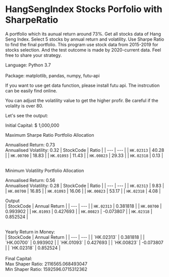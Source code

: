 # HangSengIndex Stocks Porfolio with SharpeRatio
 A portfolio which its aunual return around 73%. Get all stocks data of Hang Seng Index. Select 5 stocks by annual return and volatility. Use Sharpe Ratio to find the final portfolio. This program use stock data from 2015-2019 for stocks selection. And the test outcome is made by 2020-current data. Feel free to share your strategy. <br/>
 
 Language: Python 3.7<br/><br/>
 Package: matplotlib,
          pandas,
          numpy,
          futu-api<br/>


If you want to use get data function, please install futu api. The instrcution can be easily find online.<br/>

You can adjust the volatility value to get the higher profir. Be careful if the volality is over 80.<br/>

Let's see the output:<br/>

Initial Capital: $ 1,000,000 <br/>



Maximum Sharpe Ratio Portfolio Allocation

Annualised Return: 0.73<br/>
Annualised Volatility: 0.32
| StockCode | Ratio |
| --- | --- |
| `HK.02313` | 40.28 |
| `HK.00700` | 18.83 |
| `HK.01093` | 11.43 |
| `HK.00823` | 29.33 |
| `HK.02318` | 0.13 |
<br/>

<br/>
Minimum Volatility Portfolio Allocation

Annualised Return: 0.56<br/>
Annualised Volatility: 0.28
| StockCode | Ratio |
| --- | --- |
| `HK.02313` | 9.83 |
| `HK.00700` | 16.85 |
| `HK.01093` | 16.06 |
| `HK.00823` | 53.17 |
| `HK.02318` | 4.08 |
<br/>

Output<br/>
| StockCode | Annual Return |
| --- | --- |
| `HK.02313` | 0.381818 |
| `HK.00700` | 0.993902 |
| `HK.01093` | 0.427693 |
| `HK.00823` | -0.073807 |
| `HK.02318` | 0.852524 |

<br/>
Yearly Return in Money:<br/>
| StockCode | Annual Return |
| --- | --- |
| `HK.02313` | 0.381818 |
| `HK.00700` | 0.993902 |
| `HK.01093` | 0.427693 |
| `HK.00823` | -0.073807 |
| `HK.02318` | 0.852524 |
<br/><br/>
Final Capital:<br/>
Max Shaper Ratio: 2116565.068493047<br/>
Min Shaper Ratio: 1592596.0715312362

